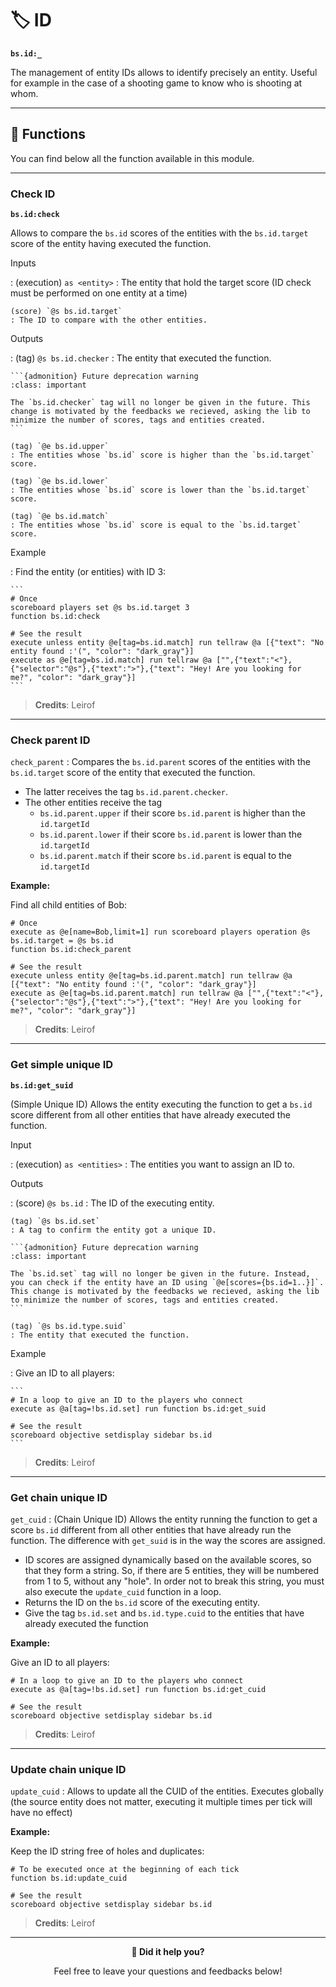 # 🏷️ ID

**`bs.id:_`**

The management of entity IDs allows to identify precisely
an entity. Useful for example in the case of a shooting game to know who
is shooting at whom.

---

## 🔧 Functions

You can find below all the function available in this module.

---

### Check ID

**`bs.id:check`**

Allows to compare the ``bs.id`` scores of the entities
with the ``bs.id.target`` score of the entity having executed the
function.

Inputs

:   (execution) `as <entity>`
    : The entity that hold the target score (ID check must be performed on one entity at a time)

    (score) `@s bs.id.target`
    : The ID to compare with the other entities.

Outputs

:   (tag) `@s bs.id.checker`
    : The entity that executed the function.

    ```{admonition} Future deprecation warning
    :class: important

    The `bs.id.checker` tag will no longer be given in the future. This change is motivated by the feedbacks we recieved, asking the lib to minimize the number of scores, tags and entities created.
    ```
    
    (tag) `@e bs.id.upper`
    : The entities whose `bs.id` score is higher than the `bs.id.target` score.
    
    (tag) `@e bs.id.lower`
    : The entities whose `bs.id` score is lower than the `bs.id.target` score.
    
    (tag) `@e bs.id.match`
    : The entities whose `bs.id` score is equal to the `bs.id.target` score.

Example

:   Find the entity (or entities) with ID 3:

    ```
    # Once
    scoreboard players set @s bs.id.target 3
    function bs.id:check

    # See the result
    execute unless entity @e[tag=bs.id.match] run tellraw @a [{"text": "No entity found :'(", "color": "dark_gray"}]
    execute as @e[tag=bs.id.match] run tellraw @a ["",{"text":"<"},{"selector":"@s"},{"text":">"},{"text": "Hey! Are you looking for me?", "color": "dark_gray"}]
    ```

> **Credits**: Leirof

---

### Check parent ID

`check_parent` : Compares the `bs.id.parent` scores of the entities
with the `bs.id.target` score of the entity that executed the
function.

* The latter receives the tag `bs.id.parent.checker`.
* The other entities receive the tag
   * `bs.id.parent.upper` if their score `bs.id.parent` is higher than the `id.targetId`
   * `bs.id.parent.lower` if their score `bs.id.parent` is lower than the `id.targetId`
   * `bs.id.parent.match` if their score `bs.id.parent` is equal to the `id.targetId`

**Example:**

Find all child entities of Bob:

```
# Once
execute as @e[name=Bob,limit=1] run scoreboard players operation @s bs.id.target = @s bs.id
function bs.id:check_parent

# See the result
execute unless entity @e[tag=bs.id.parent.match] run tellraw @a [{"text": "No entity found :'(", "color": "dark_gray"}]
execute as @e[tag=bs.id.parent.match] run tellraw @a ["",{"text":"<"},{"selector":"@s"},{"text":">"},{"text": "Hey! Are you looking for me?", "color": "dark_gray"}]
```

> **Credits**: Leirof

---

### Get simple unique ID

**`bs.id:get_suid`**

(Simple Unique ID) Allows the entity executing the function to get a `bs.id` score different from all other entities that have already executed the function.

Input

:   (execution) `as <entities>`
    : The entities you want to assign an ID to.

Outputs

:   (score) `@s bs.id`
    : The ID of the executing entity.
    
    (tag) `@s bs.id.set`
    : A tag to confirm the entity got a unique ID.

    ```{admonition} Future deprecation warning
    :class: important

    The `bs.id.set` tag will no longer be given in the future. Instead, you can check if the entity have an ID using `@e[scores={bs.id=1..}]`. This change is motivated by the feedbacks we recieved, asking the lib to minimize the number of scores, tags and entities created.
    ```
    
    (tag) `@s bs.id.type.suid`
    : The entity that executed the function.

Example

:   Give an ID to all players:

    ```
    # In a loop to give an ID to the players who connect
    execute as @a[tag=!bs.id.set] run function bs.id:get_suid

    # See the result
    scoreboard objective setdisplay sidebar bs.id
    ```
    
> **Credits**: Leirof

---

### Get chain unique ID

`get_cuid` : (Chain Unique ID) Allows the entity running the function
to get a score `bs.id` different from all other entities that have
already run the function. The difference with `get_suid` is in the way
the scores are assigned.

* ID scores are assigned dynamically based on the available scores, so that they form a string. So, if there are 5 entities, they will be numbered from 1 to 5, without any "hole". In order not to break this string, you must also execute the `update_cuid` function in a loop.
* Returns the ID on the `bs.id` score of the executing entity.
* Give the tag `bs.id.set` and `bs.id.type.cuid` to the entities that have already executed the function

**Example:**

Give an ID to all players:

```
# In a loop to give an ID to the players who connect
execute as @a[tag=!bs.id.set] run function bs.id:get_cuid

# See the result
scoreboard objective setdisplay sidebar bs.id
```

> **Credits**: Leirof

---

### Update chain unique ID

`update_cuid` : Allows to update all the CUID of the entities.
Executes globally (the source entity does not matter, executing it
multiple times per tick will have no effect)

**Example:**

Keep the ID string free of holes and duplicates:

```
# To be executed once at the beginning of each tick
function bs.id:update_cuid

# See the result
scoreboard objective setdisplay sidebar bs.id
```

> **Credits**: Leirof

---

<div align=center>

**💬 Did it help you?**

Feel free to leave your questions and feedbacks below!

</div>

<script src="https://giscus.app/client.js"
        data-repo="Gunivers/Glibs"
        data-repo-id="R_kgDOHQjqYg"
        data-category="Documentation"
        data-category-id="DIC_kwDOHQjqYs4CUQpy"
        data-mapping="title"
        data-strict="0"
        data-reactions-enabled="1"
        data-emit-metadata="0"
        data-input-position="bottom"
        data-theme="light"
        data-lang="fr"
        data-loading="lazy"
        crossorigin="anonymous"
        async>
</script>